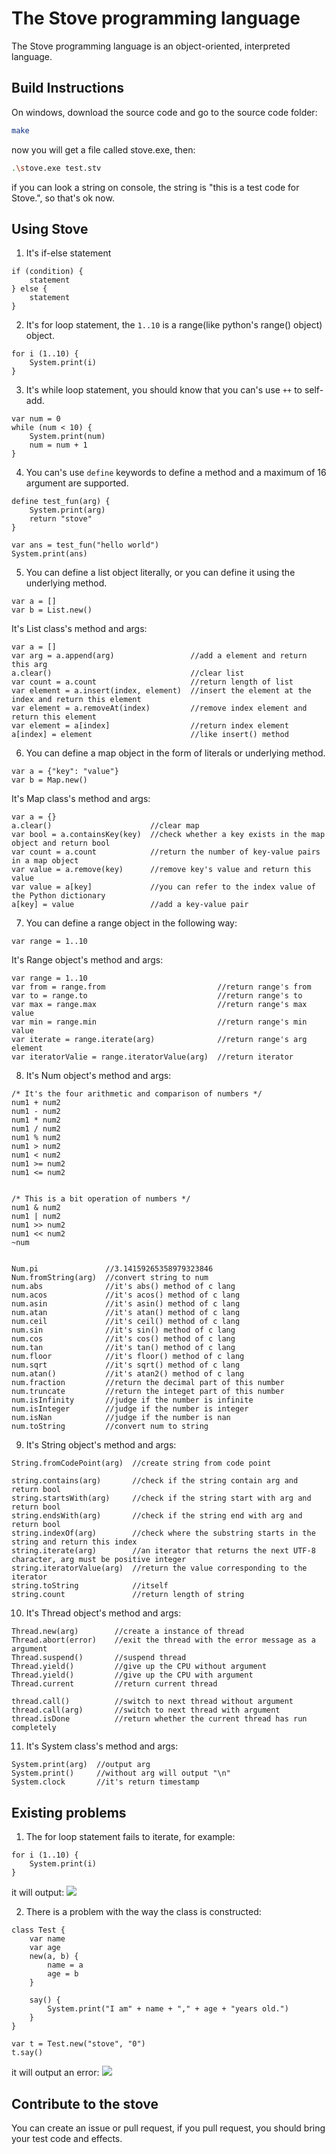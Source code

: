 # The Stove programming language

The Stove programming language is an object-oriented, interpreted language.

## Build Instructions
On windows, download the source code and go to the source code folder:
```bash
make
```
now you will get a file called stove.exe, then:
```bash
.\stove.exe test.stv
```
if you can look a string on console, the string is "this is a test code for Stove.", so that's ok now.

## Using Stove
1. It's if-else statement
```stove
if (condition) {
    statement
} else {
    statement
}
```

2. It's for loop statement, the `1..10` is a range(like python's range() object) object.

```stove
for i (1..10) {
    System.print(i) 
}
```

3. It's while loop statement, you should know that you can's use `++` to self-add.

```stove
var num = 0
while (num < 10) {
    System.print(num)
    num = num + 1
}
```

4. You can's use `define` keywords to define a method and a maximum of 16 argument are supported.

```stove
define test_fun(arg) {
    System.print(arg)
    return "stove"
}

var ans = test_fun("hello world")
System.print(ans)
```

5. You can define a list object literally, or you can define it using the underlying method.

```stove
var a = []
var b = List.new()
```

It's List class's method and args:

```
var a = []
var arg = a.append(arg)                 //add a element and return this arg
a.clear()                               //clear list
var count = a.count                     //return length of list
var element = a.insert(index, element)  //insert the element at the index and return this element
var element = a.removeAt(index)         //remove index element and return this element
var element = a[index]                  //return index element
a[index] = element                      //like insert() method
```

6. You can define a map object in the form of literals or underlying method.
```stove
var a = {"key": "value"}
var b = Map.new()
```

It's Map class's method and args:
```stove
var a = {}
a.clear()                      //clear map
var bool = a.containsKey(key)  //check whether a key exists in the map object and return bool
var count = a.count            //return the number of key-value pairs in a map object
var value = a.remove(key)      //remove key's value and return this value
var value = a[key]             //you can refer to the index value of the Python dictionary
a[key] = value                 //add a key-value pair
```

7. You can define a range object in the following way:
```stove
var range = 1..10
```

It's Range object's method and args:
```stove
var range = 1..10
var from = range.from                         //return range's from
var to = range.to                             //return range's to
var max = range.max                           //return range's max value
var min = range.min                           //return range's min value
var iterate = range.iterate(arg)              //return range's arg element
var iteratorValie = range.iteratorValue(arg)  //return iterator
```

8.  It's Num object's method and args:
```stove
/* It's the four arithmetic and comparison of numbers */
num1 + num2
num1 - num2
num1 * num2
num1 / num2
num1 % num2
num1 > num2
num1 < num2
num1 >= num2
num1 <= num2


/* This is a bit operation of numbers */
num1 & num2
num1 | num2
num1 >> num2
num1 << num2
~num


Num.pi               //3.14159265358979323846
Num.fromString(arg)  //convert string to num
num.abs              //it's abs() method of c lang
num.acos             //it's acos() method of c lang
num.asin             //it's asin() method of c lang
num.atan             //it's atan() method of c lang
num.ceil             //it's ceil() method of c lang
num.sin              //it's sin() method of c lang
num.cos              //it's cos() method of c lang
num.tan              //it's tan() method of c lang
num.floor            //it's floor() method of c lang
num.sqrt             //it's sqrt() method of c lang
num.atan()           //it's atan2() method of c lang
num.fraction         //return the decimal part of this number
num.truncate         //return the integet part of this number
num.isInfinity       //judge if the number is infinite
num.isInteger        //judge if the number is integer
num.isNan            //judge if the number is nan
num.toString         //convert num to string
```

9. It's String object's method and args:
```stove
String.fromCodePoint(arg)  //create string from code point

string.contains(arg)       //check if the string contain arg and return bool
string.startsWith(arg)     //check if the string start with arg and return bool
string.endsWith(arg)       //check if the string end with arg and return bool
string.indexOf(arg)        //check where the substring starts in the string and return this index
string.iterate(arg)        //an iterator that returns the next UTF-8 character, arg must be positive integer
string.iteratorValue(arg)  //return the value corresponding to the iterator
string.toString            //itself
string.count               //return length of string
```

10. It's Thread object's method and args:
```stove
Thread.new(arg)        //create a instance of thread
Thread.abort(error)    //exit the thread with the error message as a argument
Thread.suspend()       //suspend thread
Thread.yield()         //give up the CPU without argument
Thread.yield()         //give up the CPU with argument
Thread.current         //return current thread

thread.call()          //switch to next thread without argument
thread.call(arg)       //switch to next thread with argument
thread.isDone          //return whether the current thread has run completely
```

11. It's System class's method and args:
```stove
System.print(arg)  //output arg
System.print()     //without arg will output "\n"
System.clock       //it's return timestamp
```

## Existing problems
1. The for loop statement fails to iterate, for example:
```stove
for i (1..10) {
    System.print(i)
}
```
it will output:
![](Docs/img/4.png)

2. There is a problem with the way the class is constructed:
```stove
class Test {
    var name
    var age
    new(a, b) {
        name = a
        age = b
    }

    say() {
        System.print("I am" + name + "," + age + "years old.")
    }
}

var t = Test.new("stove", "0")
t.say()
```
it will output an error:
![](Docs/img/5.png)

## Contribute to the stove
You can create an issue or pull request, if you pull request, you should bring your test code and effects.